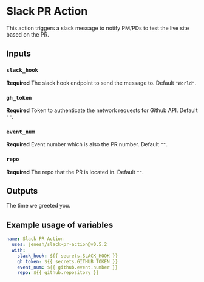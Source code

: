 # Slack PR Action

This action triggers a slack message to notify PM/PDs to test the live site based on the PR. 

## Inputs

### `slack_hook`

**Required** The slack hook endpoint to send the message to. Default `"World"`.


### `gh_token`

**Required** Token to authenticate the network requests for Github API. Default `""`.


### `event_num`

**Required** Event number which is also the PR number. Default `""`.


### `repo`

**Required** The repo that the PR is located in. Default `""`.

## Outputs


The time we greeted you.

## Example usage of variables

```yaml
name: Slack PR Action
  uses: jenesh/slack-pr-action@v0.5.2
  with:
    slack_hook: ${{ secrets.SLACK_HOOK }}
    gh_token: ${{ secrets.GITHUB_TOKEN }}
    event_num: ${{ github.event.number }}
    repo: ${{ github.repository }}
```


